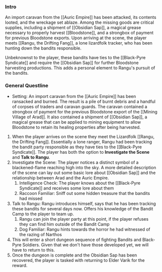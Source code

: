 ### Intro
An import caravan from the [[Auric Empire]] has been attacked, its contents looted, and the wreckage set ablaze. Among the missing goods are critical supplies, including a shipment of [[Obsidian Sap]], a magical grease necessary to properly harvest [[Bloodstone]], and a strongbox of payment for previous Bloodstone exports. Upon arriving at the scene, the player meets [[Rangu, the Drifting Fang]], a lone lizardfolk tracker, who has been hunting down the bandits responsible.

Unbeknownst to the player, these bandits have ties to the [[Black-Pyre Syndicate]] and require the [[Obsidian Sap]] for further Bloodstone harvesting productions. This adds a personal element to Rangu's pursuit of the bandits.
### General Questline
- Setting: An import caravan from the [[Auric Empire]] has been ransacked and burned. The result is a pile of burnt debris and a handful of corpses of traders and caravan guards. The caravan contained a strongbox of payment for the previous Bloodstone export of the [[Mining Village of Arad]]. It also contained a shipment of [[Obsidian Sap]], a magical grease that can be applied to mining equipment to allow Bloodstone to retain its healing properties after being harvested.
1. When the player arrives on the scene they meet the Lizardfolk [[Rangu, the Drifting Fang]]. Essentially a lone ranger, Rangu had been tracking the bandit party responsible as they have ties to the [[Black-Pyre Syndicate]]. The player has both the option to **Investigate the Scene** and **Talk to Rangu**.
2. Investigate the Scene: The player notices a distinct symbol of a blackened-flame reaching high into the sky. A more detailed description of the scene can lay out some basic lore about [[Obsidian Sap]] and the relationship between Arad and the Auric Empire.
	1. Intelligence Check: The player knows about the [[Black-Pyre Syndicate]] and receives some lore about them
	2. Raccoon Familiar: Sniff out some hidden treasure that the bandits had missed
3. Talk to Rangu: Rangu introduces himself, says that he has been tracking these bandits for several days now. Offers his knowledge of the Bandit Camp to the player to team up.
	1. Rangu can join the player party at this point, if the player refuses they can find him outside of the Bandit Camp
	2. Dog Familiar: Rangu hints towards the horror he had witnessed of the razing of Narthos
4. This will enter a short dungeon sequence of fighting Bandits and Black-Pyre Soldiers. Given that we don't have those developed yet, we will have to return to this.
5. Once the dungeon is complete and the Obsidian Sap has been recovered, the player is tasked with returning to Elder Varik for the reward.
